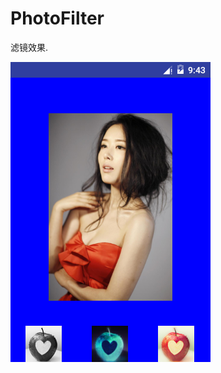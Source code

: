 # PhotoFilter
滤镜效果.

![](https://github.com/ChaosXusu/PhotoFilter/blob/master/Screenshot_20160723-174310.png)
